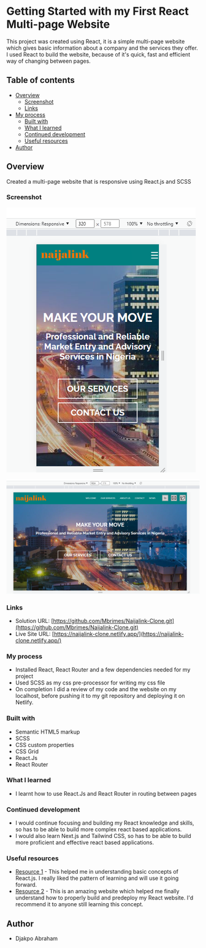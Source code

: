 # Getting Started with my First React Multi-page Website

This project was created using React, it is a simple multi-page website which gives basic information about a company and the services they offer. I used React to build the website, because of it's quick, fast and efficient way of changing between pages.

## Table of contents

- [Overview](#overview)
  - [Screenshot](#screenshot)
  - [Links](#links)
- [My process](#my-process)
  - [Built with](#built-with)
  - [What I learned](#what-i-learned)
  - [Continued development](#continued-development)
  - [Useful resources](#useful-resources)
- [Author](#author)


## Overview
Created a multi-page website that is responsive using React.js and SCSS

### Screenshot

![Mobile Preview- 320px](./src/images/Mobile.png)

![Desktop Preview- 1024px](./src/images/Desktop.png)

### Links

- Solution URL: [https://github.com/Mbrimes/Naijalink-Clone.git](https://github.com/Mbrimes/Naijalink-Clone.git)
- Live Site URL: [https://naijalink-clone.netlify.app/](https://naijalink-clone.netlify.app/)

### My process

- Installed React, React Router and a few dependencies needed for my project
- Used SCSS as my css pre-processor for writing my css file
- On completion I did a review of my code and the website on my localhost, before pushing it to my git repository and deploying it on Netlify.

### Built with

- Semantic HTML5 markup
- SCSS
- CSS custom properties
- CSS Grid
- React.Js
- React Router


### What I learned

- I learnt how to use React.Js and React Router in routing between pages 

### Continued development

- I would continue focusing and building my React knowledge and skills, so has to be able to build more complex react based applications.
- I would also learn Next.js and Tailwind CSS, so has to be able to build more proficient and effective react based applications.

### Useful resources

- [Resource 1](https://www.W3school.com) - This helped me in understanding basic concepts of React.js. I really liked the pattern of learning and will use it going forward.
- [Resource 2](https://www.freecodecamp.org) - This is an amazing website which helped me finally understand how to properly build and predeploy my React website. I'd recommend it to anyone still learning this concept.


## Author

-  Djakpo Abraham


 